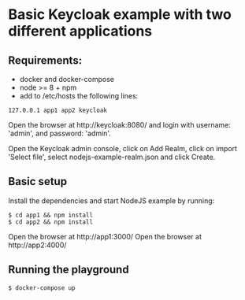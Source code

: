 # Basic Keycloak example with two different applications

## Requirements:

* docker and docker-compose
* node >= 8 + npm
* add to /etc/hosts the following lines:

```
127.0.0.1 app1 app2 keycloak 
```

Open the browser at http://keycloak:8080/ and login with username: 'admin', and password: 'admin'.

Open the Keycloak admin console, click on Add Realm, click on import 'Select file', select nodejs-example-realm.json and click Create.

## Basic setup

Install the dependencies and start NodeJS example by running:

```
$ cd app1 && npm install
$ cd app2 && npm install
```

Open the browser at http://app1:3000/
Open the browser at http://app2:4000/


## Running the playground

```
$ docker-compose up
```



